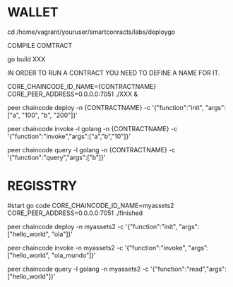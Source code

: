 # WALLET


cd /home/vagrant/youruser/smartconracts/labs/deploygo

COMPILE COMTRACT

go build XXX

IN ORDER TO RUN A CONTRACT YOU NEED TO DEFINE A NAME FOR IT.

CORE_CHAINCODE_ID_NAME={CONTRACTNAME} CORE_PEER_ADDRESS=0.0.0.0:7051 ./XXX &

 peer chaincode deploy -n {CONTRACTNAME} -c '{"function":"init", "args":["a", "100", "b", "200"]}'
 
 peer chaincode invoke -l golang -n {CONTRACTNAME} -c '{"function":"invoke","args":["a","b","10"]}'
 
 peer chaincode query -l golang -n {CONTRACTNAME} -c '{"function":"query","args":["b"]}'

 # REGISSTRY


#start go code
CORE_CHAINCODE_ID_NAME=myassets2 CORE_PEER_ADDRESS=0.0.0.0:7051 ./finished

peer chaincode deploy -n myassets2 -c '{"function":"init", "args":["hello_world", "ola"]}'

peer chaincode invoke -n myassets2 -c '{"function":"invoke", "args":["hello_world", "ola_mundo"]}'

peer chaincode query -l golang -n myassets2 -c '{"function":"read","args":["hello_world"]}'
